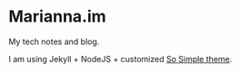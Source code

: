 # Marianna.im

My tech notes and blog.

I am using Jekyll + NodeJS + customized [So Simple theme](http://mmistakes.github.io/so-simple-theme/).
